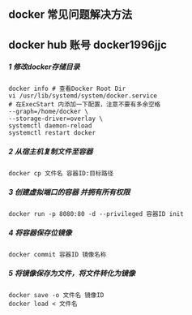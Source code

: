 ## docker 常见问题解决方法
## docker hub 账号 docker1996jjc
##### 1 修改docker存储目录
    docker info # 查看Docker Root Dir 
    vi /usr/lib/systemd/system/docker.service
    # 在ExecStart 内添加一下配置，注意不要有多余空格
    --graph=/home/docker \ 
    --storage-driver=overlay \
    systemctl daemon-reload
    systemctl restart docker 
    
##### 2 从宿主机复制文件至容器
    docker cp 文件名 容器ID:目标路径
    
##### 3 创建虚拟端口的容器 并拥有所有权限
    docker run -p 8080:80 -d --privileged 容器ID init
##### 4 将容器保存位镜像
    docker commit 容器ID 镜像名称
##### 5 将镜像保存为文件，将文件转化为镜像
    docker save -o 文件名 镜像ID
    docker load < 文件名
    